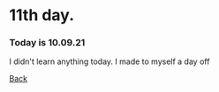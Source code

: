 # 11th day.
### Today is 10.09.21
I didn't learn anything today. I made to myself a day off

[Back](README.md)
